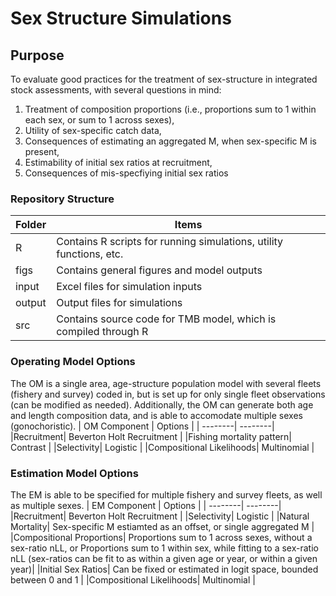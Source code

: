 # Sex Structure Simulations

## Purpose
To evaluate good practices for the treatment of sex-structure in integrated stock assessments, with several questions in mind: 
1)	Treatment of composition proportions (i.e., proportions sum to 1 within each sex, or sum to 1 across sexes), 
2)	Utility of sex-specific catch data, 
3)	Consequences of estimating an aggregated M, when sex-specific M is present,
4)	Estimability of initial sex ratios at recruitment,
5)	Consequences of mis-specfiying initial sex ratios


### Repository Structure
| Folder  | Items |
| --------| --------|
|R| Contains R scripts for running simulations, utility functions, etc. |
|figs| Contains general figures and model outputs |
|input| Excel files for simulation inputs |
|output| Output files for simulations |
|src| Contains source code for TMB model, which is compiled through R|

### Operating Model Options
The OM is a single area, age-structure population model with  several fleets (fishery and survey) coded in, but is set up for only single fleet observations (can be modified as needed). Additionally, the OM can generate both age and length composition data, and is able to accomodate multiple sexes (gonochoristic).
| OM Component  | Options |
| --------| --------|
|Recruitment| Beverton Holt Recruitment |
|Fishing mortality pattern| Contrast |
|Selectivity| Logistic |
|Compositional Likelihoods| Multinomial |

### Estimation Model Options
The EM is able to be specified for multiple fishery and survey fleets, as well as multiple sexes. 
| EM Component  | Options |
| --------| --------|
|Recruitment| Beverton Holt Recruitment |
|Selectivity| Logistic |
|Natural Mortality| Sex-specific M estiamted as an offset, or single aggregated M |
|Compositional Proportions| Proportions sum to 1 across sexes, without a sex-ratio nLL, or Proportions sum to 1 within sex, while fitting to a sex-ratio nLL (sex-ratios can be fit to as within a given age or year, or within a given year)|
|Initial Sex Ratios| Can be fixed or estimated in logit space, bounded between 0 and 1 |
|Compositional Likelihoods| Multinomial |

